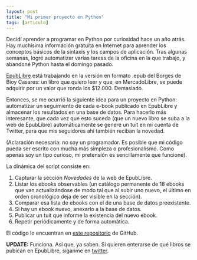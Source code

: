 ```yaml
---
layout: post
title: "Mi primer proyecto en Python"
tags: [articulo]
---
```


Decidí aprender a programar en Python por curiosidad hace un año atrás. Hay muchísima información gratuita en Internet para aprender los conceptos básicos de la sintaxis y los campos de aplicación. Tras algunas semanas, logré automatizar varias tareas de la oficina en la que trabajo, y abandoné Python hasta el domingo pasado.

[EpubLibre](http://epublibre.org) está trabajando en la versión en formato .epub del Borges de Bioy Casares: un libro que quiero leer y que, en MercadoLibre, se puede adquirir por un valor que ronda los $12.000. Demasiado.

Entonces, se me ocurrió la siguiente idea para un proyecto en Python: automatizar un seguimiento de cada e-book publicado en EpubLibre y almacenar los resultados en una base de datos. Para hacerlo más interesante, que cada vez que esto suceda (que un nuevo libro se suba a la web de EpubLibre) automáticamente se genere un tuit en mi cuenta de Twitter, para que mis seguidores ahí también reciban la novedad.

(Aclaración necesaria: no soy un programador. Es posible que mi código pueda ser escrito con mucha más simpleza o profesionalismo. Como apenas soy un tipo curioso, mi pretensión es sencillamente que funcione).

La dinámica del script consiste en:

1. Capturar la sección *Novedades* de la web de EpubLibre.
2. Listar los ebooks observables (un catálogo permanente de 18 ebooks que van actualizándose de modo tal que al subir uno nuevo, el último en orden cronológico deja de ser visible en la sección).
3. Comparar esa lista de ebooks con el de una base de datos preexistente.
4. Si hay un ebook nuevo, anexarlo a la base de datos.
5. Publicar un tuit que informe la existencia del nuevo ebook.
6. Repetir periódicamente y de forma automática.

El código lo encuentran en [este repositorio](https://github.com/catorceveces/ebookscraper) de GitHub.

**UPDATE:** Funciona. Así que, ya saben. Si quieren enterarse de qué libros se pubican en EpubLibre, síganme en [twitter](http://www.twitter.com/catorceveces).
